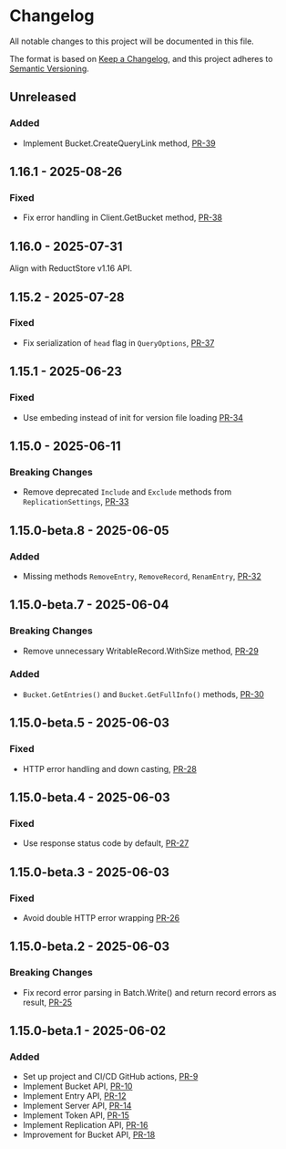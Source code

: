 # Changelog

All notable changes to this project will be documented in this file.

The format is based on [Keep a Changelog](https://keepachangelog.com/en/1.0.0/),
and this project adheres to [Semantic Versioning](https://semver.org/spec/v2.0.0.html).

## Unreleased

### Added

- Implement Bucket.CreateQueryLink method, [PR-39](https://github.com/reductstore/reduct-go/pull/39)

## 1.16.1  - 2025-08-26

### Fixed

- Fix error handling in Client.GetBucket method, [PR-38](https://github.com/reductstore/reduct-go/pull/38)

## 1.16.0 - 2025-07-31

Align with ReductStore v1.16 API.

## 1.15.2 - 2025-07-28

### Fixed

* Fix serialization of `head` flag in `QueryOptions`, [PR-37](https://github.com/reductstore/reduct-go/pull/37)

## 1.15.1 - 2025-06-23

### Fixed

* Use embeding instead of init for version file loading [PR-34](https://github.com/reductstore/reduct-go/pull/34)

## 1.15.0 - 2025-06-11

### Breaking Changes

* Remove deprecated `Include` and `Exclude` methods from `ReplicationSettings`, [PR-33](https://github.com/reductstore/reduct-go/pull/33)

## 1.15.0-beta.8 - 2025-06-05

### Added

* Missing methods  `RemoveEntry`, `RemoveRecord`, `RenamEntry`, [PR-32](https://github.com/reductstore/reduct-go/pull/32)

## 1.15.0-beta.7 - 2025-06-04

### Breaking Changes

* Remove unnecessary WritableRecord.WithSize method, [PR-29](https://github.com/reductstore/reduct-go/pull/29)

### Added

* `Bucket.GetEntries()` and `Bucket.GetFullInfo()` methods, [PR-30](https://github.com/reductstore/reduct-go/pull/30)

## 1.15.0-beta.5 - 2025-06-03

### Fixed

* HTTP error handling and down casting, [PR-28](https://github.com/reductstore/reduct-go/pull/28)

## 1.15.0-beta.4 - 2025-06-03

### Fixed

* Use response status code by default, [PR-27](https://github.com/reductstore/reduct-go/pull/27)

## 1.15.0-beta.3 - 2025-06-03

### Fixed

* Avoid double HTTP error wrapping [PR-26](https://github.com/reductstore/reduct-go/pull/26)

## 1.15.0-beta.2 - 2025-06-03

### Breaking Changes

* Fix record error parsing in Batch.Write() and return record errors as result, [PR-25](https://github.com/reductstore/reduct-go/pull/25)

## 1.15.0-beta.1 - 2025-06-02

### Added

* Set up project and CI/CD GitHub actions, [PR-9](https://github.com/reductstore/reduct-go/pull/9)
* Implement Bucket API, [PR-10](https://github.com/reductstore/reduct-go/pull/10)
* Implement Entry API, [PR-12](https://github.com/reductstore/reduct-go/pull/12)
* Implement Server API, [PR-14](https://github.com/reductstore/reduct-go/pull/14)
* Implement Token API, [PR-15](https://github.com/reductstore/reduct-go/pull/15)
* Implement Replication API, [PR-16](https://github.com/reductstore/reduct-go/pull/16)
* Improvement for Bucket API, [PR-18](https://github.com/reductstore/reduct-go/pull/18)
